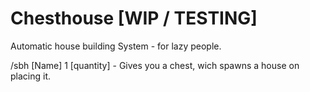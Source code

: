 # Chesthouse [WIP / TESTING]
Automatic house building System - for lazy people.

/sbh [Name] 1 [quantity] - Gives you a chest, wich spawns a house on placing it.
